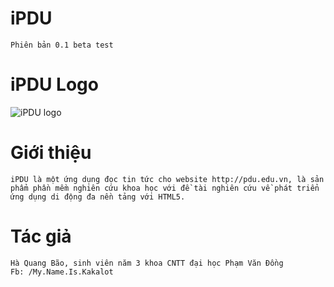 # iPDU
```
Phiên bản 0.1 beta test
```
# iPDU Logo
![iPDU logo](http://ipdu.itpdu.net/logo.png)

# Giới thiệu
```
iPDU là một ứng dụng đọc tin tức cho website http://pdu.edu.vn, là sản phẩm phần mềm nghiên cứu khoa học với đề tài nghiên cứu về phát triển ứng dụng di động đa nền tảng với HTML5.
```
# Tác giả
```
Hà Quang Bão, sinh viên năm 3 khoa CNTT đại học Phạm Văn Đồng
Fb: /My.Name.Is.Kakalot
```
